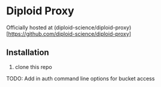 # Diploid Proxy

Officially hosted at (diploid-science/diploid-proxy)[https://github.com/diploid-science/diploid-proxy]

## Installation

1. clone this repo ``` ```


TODO: Add in auth command line options for bucket access
